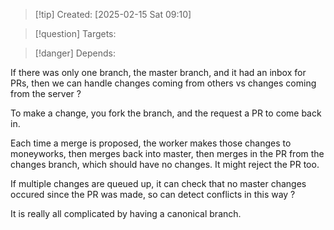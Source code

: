 
>[!tip] Created: [2025-02-15 Sat 09:10]

>[!question] Targets: 

>[!danger] Depends: 

If there was only one branch, the master branch, and it had an inbox for PRs, then we can handle changes coming from others vs changes coming from the server ?

To make a change, you fork the branch, and the request a PR to come back in.

Each time a merge is proposed, the worker makes those changes to moneyworks, then merges back into master, then merges in the PR from the changes branch, which should have no changes.  It might reject the PR too.

If multiple changes are queued up, it can check that no master changes occured since the PR was made, so can detect conflicts in this way ?

It is really all complicated by having a canonical branch.

